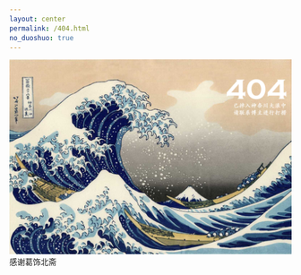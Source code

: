 ```yaml
---
layout: center
permalink: /404.html
no_duoshuo: true
---
```

![404 Page](/fig/404.png)
<span class="post-meta">感谢葛饰北斋</span>